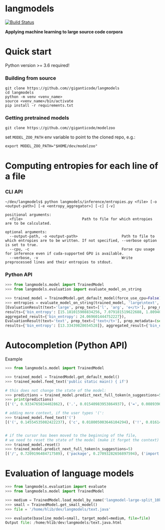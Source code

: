# langmodels

[![Build Status](https://travis-ci.org/giganticode/langmodels.svg?branch=master)](https://travis-ci.org/giganticode/langmodels)

**Applying machine learning to large source code corpora**

# Quick start

Python version >= 3.6 required!

### Building from source

```
git clone https://github.com//giganticode/langmodels
cd langmodels
python -m venv <venv_name>
source <venv_name>/bin/activate
pip install -r requirements.txt
```

### Getting pretrained models

```
git clone https://github.com//giganticode/modelzoo
```

set `MODEL_ZOO_PATH` env variable to point to the cloned repo, e.g.:
```
export MODEL_ZOO_PATH="$HOME/dev/modelzoo"
```

# Computing entropies for each line of a file

### CLI API  
```
~/dev/langmodels$ python langmodels/inference/entropies.py <file> [-o <output-path>] [-e <entropy_aggregator>] [-c] [-v]

positional arguments:
  <file>                           Path to file for which entropies are to be calculated.

optional arguments:
  --output-path, -o <output-path>                    Path to file to which entropies are to be written. If not specified, --verbose option is set to true. 
  --cpu, -c                                          Forse cpu usage for inference even if cuda-supported GPU is available.
  --verbose, -v                                      Write preprocessed lines and their entropies to stdout.
```

### Python API

```python
>>> from langmodels.model import TrainedModel
>>> from langmodels.evaluation import evaluate_model_on_string

>>> trained_model = TrainedModel.get_default_model(force_use_cpu=False)
>>> entropies = evaluate_model_on_string(trained_model, 'large\ntext', metrics=['bin_entropy'])
[EvaluationResult(text='large', prep_text=['l', 'arg', 'e</t>'], prep_metadata=(set(), [0, 3]), 
results={'bin_entropy': [15.181015908834256, 7.079181519622688, 1.809404016295282]}, 
aggregated_result={'bin_entropy': 24.069601444752227}), 
EvaluationResult(text='text', prep_text=['text</t>'], prep_metadata=(set(), [0, 1]), 
results={'bin_entropy': [13.33439828654528]}, aggregated_result={'bin_entropy': 13.33439828654528})]
```

# Autocompletion (Python API)

Example

```python
>>> from langmodels.model import TrainedModel

>>> trained_model = TrainedModel.get_default_model()
>>> trained_model.feed_text('public static main() { if')

# this does not change the state of the model:
>>> predictions = trained_model.predict_next_full_token(n_suggestions=5)
>>> print(predictions)
[('(', 0.9334765834402862), ('.', 0.01540983953864937), ('=', 0.008939018331858162), (',', 0.005372771784601065), ('the', 0.00309070517292041)]

# adding more context, if the user types '(':
>>> trained_model.feed_text('(')
[('(', 0.14554535082422237), ('c', 0.018005003646104294), ('!', 0.01614662429123089)]


# if the cursor has been moved to the beginning of the file, 
# we need to reset the state of the model (make it forget the context)
>>> trained_model.reset()
>>> trained_model.predict_next_full_token(n_suggestions=5)
[('/', 0.7209196484717589), ('package', 0.27093282656897594), ('import', 0.0007366385365522241), ('.', 0.0005714365190590807), ('public', 0.0003926736567296)]

```

# Evaluation of language models

```python
>>> from langmodels.evaluation import evaluate
>>> from langmodels.model import TrainedModel

>>> medium = TrainedModel.load_model_by_name('langmodel-large-split_10k_1_512_190926.120146')
>>> small = TrainedModel.get_small_model()
>>> file = '/home/hlib/dev/langmodels/text.java'

>>> evaluate(baseline_model=small, target_model=medium, file=file)
Output file: /home/hlib/dev/langmodels/text.java.html

```